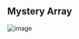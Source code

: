 
## Mystery Array


![image](https://user-images.githubusercontent.com/25129580/40894837-dd82a00c-67c9-11e8-9b87-7cd83acf9643.png)

